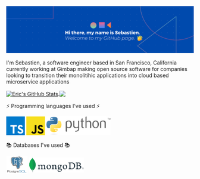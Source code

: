<img type="content" src="images/GitHubBanner.png" alt-text="Banner"/>

<p>I'm Sebastien, a software engineer based in San Francisco, California currently working at Gimbap making open source
software for companies looking to transition their monolitihic applications into cloud based microservice applications </p>


<div float="right">
  <a href="https://github.com/sebastienfauque/sebastienfauque">
    <img align="center" src="https://github-readme-stats.vercel.app/api?username=sebastienfauque&show_icons=true&line_height=27&count_private=true&title_color=ffffff&text_color=c9cacc&icon_color=2bbc8a&bg_color=1d1f21" alt="Eric's GitHub Stats" />
  </a>
  <a href="https://github.com/sebastienfauque/sebastienfauque">
    <img align="center" src="https://github-readme-stats.vercel.app/api/top-langs/?username=sebastienfauque&hide=moustache&langs_count=10&layout=compact&title_color=ffffff&text_color=c9cacc&icon_color=2bbc8a&bg_color=1d1f21" />
  </a>
</div>


⚡ Programming languages I've used ⚡

<div float="center">
  <img type="content" height="50" src="images/typescriptLogo.svg" alt-text="Typescript"/>
  <img type="content" height="50" src="images/javascriptLogo.svg" alt-text="JavaScript"/>
  <img type="content" height="50" src="images/pythonLogo.svg" alt-text="python"/>
</div>

:books: Databases I've used :books:

<div float="left">
  <img align="center" type="content" height="50" src="images/postgresqlLogo.svg" alt-text="PostgreSQL"/>
  <img align="center" type="content" height="40" src="images/mongodbLogo.svg" alt-text="MongoDB"/>
</div>


<!--
**SebastienFauque/SebastienFauque** is a ✨ _special_ ✨ repository because its `README.md` (this file) appears on your GitHub profile.

Here are some ideas to get you started:

- 🔭 I’m currently working on ...
- 🌱 I’m currently learning ...
- 👯 I’m looking to collaborate on ...
- 🤔 I’m looking for help with ...
- 💬 Ask me about ...
- 📫 How to reach me: ...
- 😄 Pronouns: ...
- ⚡ Fun fact: ...
-->
